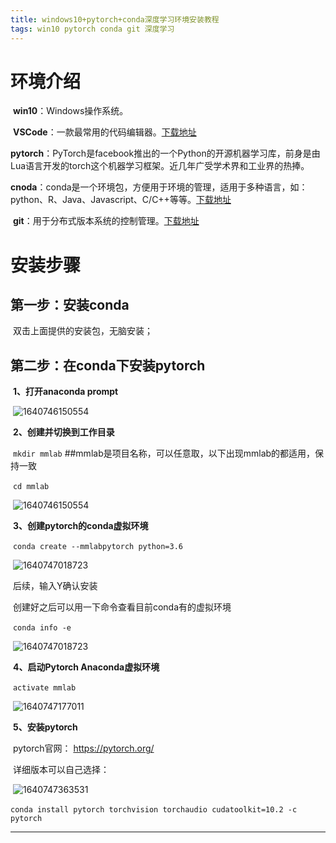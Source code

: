 ```yaml
---
title: windows10+pytorch+conda深度学习环境安装教程
tags: win10 pytorch conda git 深度学习
---
```


#	环境介绍

​	**win10**：Windows操作系统。

​	**VSCode**：一款最常用的代码编辑器。[下载地址](https://code.visualstudio.com/download ) 

​	**pytorch**：PyTorch是facebook推出的一个Python的开源机器学习库，前身是由Lua语言开发的torch这个机器学习框架。近几年广受学术界和工业界的热捧。

​	**cnoda**：conda是一个环境包，方便用于环境的管理，适用于多种语言，如：python、R、Java、Javascript、C/C++等等。[下载地址](https://www.anaconda.com/products/individual )

​	**git**：用于分布式版本系统的控制管理。[下载地址](https://git-scm.com/downloads )

#	安装步骤

## 第一步：安装conda

​	双击上面提供的安装包，无脑安装；

##	第二步：在conda下安装pytorch

​	**1、打开anaconda prompt**

​		![1640746150554](https://github.com/panie-0924/panie-0924.github.io/blob/4b0fb729346b9192b45810bc2ad481fb388dbaf9/typora-user-images/1640746150554.png?raw=true)

​	**2、创建并切换到工作目录**

​		`mkdir mmlab` ##mmlab是项目名称，可以任意取，以下出现mmlab的都适用，保持一致

​		`cd mmlab`

​		![1640746150554](https://github.com/panie-0924/panie-0924.github.io/blob/4b0fb729346b9192b45810bc2ad481fb388dbaf9/typora-user-images/1640746302743.png?raw=true)

​	**3、创建pytorch的conda虚拟环境**

​		`conda create --mmlabpytorch python=3.6`

​		![1640747018723](https://github.com/panie-0924/panie-0924.github.io/blob/4b0fb729346b9192b45810bc2ad481fb388dbaf9/typora-user-images/1640746584343.png?raw=true)

​		后续，输入Y确认安装

​		创建好之后可以用一下命令查看目前conda有的虚拟环境

​		`conda info -e`

​		![1640747018723](https://github.com/panie-0924/panie-0924.github.io/blob/4b0fb729346b9192b45810bc2ad481fb388dbaf9/typora-user-images/1640747018723.png?raw=true)

​	**4、启动Pytorch Anaconda虚拟环境**

​		`activate mmlab`

​		![1640747177011](https://github.com/panie-0924/panie-0924.github.io/blob/4b0fb729346b9192b45810bc2ad481fb388dbaf9/typora-user-images/1640747177011.png?raw=true)

​	**5、安装pytorch**

​		pytorch官网： https://pytorch.org/ 

​		详细版本可以自己选择：

​		![1640747363531](https://github.com/panie-0924/panie-0924.github.io/blob/4b0fb729346b9192b45810bc2ad481fb388dbaf9/typora-user-images/1640747363531.png?raw=true)

​		 `conda install pytorch torchvision torchaudio cudatoolkit=10.2 -c pytorch `



<!--more-->

---

